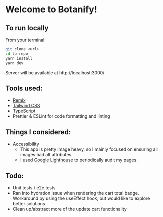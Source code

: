 # Welcome to Botanify!

## To run locally

From your terminal:

```sh
git clone <url>
cd to repo
yarn install
yarn dev
```

Server will be available at http://localhost:3000/

## Tools used:

- [Remix](https://remix.run/)
- [Tailwind CSS](https://tailwindcss.com/)
- [TypeScript](https://www.typescriptlang.org/)
- Prettier & ESLint for code formatting and linting

## Things I considered:

- Accessibility
  - This app is pretty image heavy, so I mainly focused on ensuring all images had alt attributes.
  - I used [Google Lighthouse](https://developer.chrome.com/docs/lighthouse) to periodically audit my pages.

## Todo:

- Unit tests / e2e tests
- Ran into hydration issue when rendering the cart total badge. Workaround by using the useEffect hook, but would like to explore better solutions
- Clean up/abstract more of the update cart functionality
